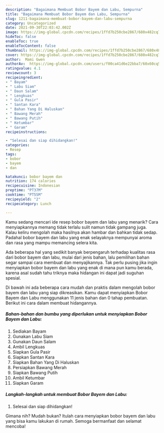 ```yaml
---
description: "Bagaimana Membuat Bobor Bayem dan Labu, Sempurna"
title: "Bagaimana Membuat Bobor Bayem dan Labu, Sempurna"
slug: 1211-bagaimana-membuat-bobor-bayem-dan-labu-sempurna
category: Uncategorized
date: 2021-09-30T22:03:42.002Z
image: https://img-global.cpcdn.com/recipes/1ffd7b250cbe2867/680x482cq70/bobor-bayem-dan-labu-foto-resep-utama.jpg
hideToc: false
enableToc: true
enableTocContent: false
thumbnail: https://img-global.cpcdn.com/recipes/1ffd7b250cbe2867/680x482cq70/bobor-bayem-dan-labu-foto-resep-utama.jpg
cover: https://img-global.cpcdn.com/recipes/1ffd7b250cbe2867/680x482cq70/bobor-bayem-dan-labu-foto-resep-utama.jpg
author:  Mami Gwen
authorAv:  https://img-global.cpcdn.com/users/f00ca41d6e22bba7/60x60cq50/avatar.jpg
ratingvalue: 4.1
reviewcount: 3
recipeingredient:
- " Bayam"
- " Labu Siam"
- " Daun Salam"
- " Lengkuas"
- " Gula Pasir"
- " Santan Kara"
- " Bahan Yang Di Haluskan"
- " Bawang Merah"
- " Bawang Putih"
- " Ketumbar"
- " Garam"
recipeinstructions:

- "Selesai dan siap dihidangkan!"
categories:
- Resep
tags:
- bobor
- bayem
- dan

katakunci: bobor bayem dan 
nutrition: 174 calories
recipecuisine: Indonesian
preptime: "PT37M"
cooktime: "PT55M"
recipeyield: "2"
recipecategory: Lunch

---
```



Kamu sedang mencari ide resep bobor bayem dan labu yang menarik? Cara menyiapkannya memang tidak terlalu sulit namun tidak gampang juga. Kalau keliru mengolah maka hasilnya akan hambar dan bahkan tidak sedap. Padahal bobor bayem dan labu yang enak selayaknya mempunyai aroma dan rasa yang mampu memancing selera kita.




Ada beberapa hal yang sedikit banyak berpengaruh terhadap kualitas rasa dari bobor bayem dan labu, mulai dari jenis bahan, lalu pemilihan bahan segar sampai cara membuat dan menyajikannya. Tak perlu pusing jika ingin menyiapkan bobor bayem dan labu yang enak di mana pun kamu berada, karena asal sudah tahu triknya maka hidangan ini dapat jadi suguhan spesial.


Di bawah ini ada beberapa cara mudah dan praktis dalam mengolah bobor bayem dan labu yang siap dikreasikan. Kamu dapat menyiapkan Bobor Bayem dan Labu menggunakan 11 jenis bahan dan 0 tahap pembuatan. Berikut ini cara dalam membuat hidangannya.

<!--inarticleads1-->

##### Bahan-bahan dan bumbu yang diperlukan untuk menyiapkan Bobor Bayem dan Labu:

1. Sediakan  Bayam
1. Gunakan  Labu Siam
1. Gunakan  Daun Salam
1. Ambil  Lengkuas
1. Siapkan  Gula Pasir
1. Siapkan  Santan Kara
1. Siapkan  Bahan Yang Di Haluskan
1. Persiapkan  Bawang Merah
1. Siapkan  Bawang Putih
1. Ambil  Ketumbar
1. Siapkan  Garam




<!--inarticleads2-->

##### Langkah-langkah untuk membuat Bobor Bayem dan Labu:


1. Selesai dan siap dihidangkan!



Gimana nih? Mudah bukan? Itulah cara menyiapkan bobor bayem dan labu yang bisa kamu lakukan di rumah. Semoga bermanfaat dan selamat mencoba!
